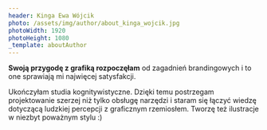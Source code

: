 ```yaml
---
header: Kinga Ewa Wójcik
photo: /assets/img/author/about_kinga_wojcik.jpg
photoWidth: 1920
photoHeight: 1080
_template: aboutAuthor
---
```


**Swoją przygodę z grafiką rozpoczęłam** od zagadnień brandingowych i to one sprawiają mi najwięcej satysfakcji.

Ukończyłam studia kognitywistyczne. Dzięki temu postrzegam projektowanie szerzej niż tylko obsługę narzędzi i staram się łączyć wiedzę dotyczącą ludzkiej percepcji z graficznym rzemiosłem. Tworzę też ilustracje w niezbyt poważnym stylu :)
